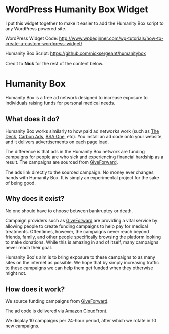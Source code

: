 WordPress Humanity Box Widget
============
I put this widget together to make it easier to add the Humanity Box script to any WordPress powered site.

WordPress Widget Code: http://www.wpbeginner.com/wp-tutorials/how-to-create-a-custom-wordpress-widget/

Humanity Box Script: https://github.com/nicksergeant/humanitybox

Credit to <b>Nick</b> for the rest of the content below. 

Humanity Box
============

Humanity Box is a free ad network designed to increase exposure to individuals
raising funds for personal medical needs.

What does it do?
----------------

Humanity Box works similarly to how paid ad networks work (such as
[The Deck](http://decknetwork.net/), [Carbon Ads](http://carbonads.net/),
[BSA One](http://bsaone.com/), etc). You install an ad code onto your website,
and it delivers advertisements on each page load.

The difference is that ads in the Humanity Box network are funding campaigns
for people are who sick and experiencing financial hardship as a result. The
campaigns are sourced from [GiveForward](http://www.giveforward.com/).

The ads link directly to the sourced campaign. No money ever changes hands
with Humanity Box. It is simply an experimental project for the sake of being
good.

Why does it exist?
------------------

No one should have to choose between bankruptcy or death.

Campaign providers such as [GiveForward](http://www.giveforward.com/) are
providing a vital service by allowing people to create funding campaigns to
help pay for medical treatments.  Oftentimes, however, the campaigns never
reach beyond friends, family, and other people specifically browsing the
platform looking to make donations.  While this is amazing in and of itself,
many campaigns never reach their goal.

Humanity Box's aim is to bring exposure to these campaigns to as many sites on
the internet as possible. We hope that by simply increasing traffic to these
campaigns we can help them get funded when they otherwise might not.

How does it work?
-----------------

We source funding campaigns from [GiveForward](http://www.giveforward.com/).

The ad code is delivered via [Amazon CloudFront](http://aws.amazon.com/cloudfront/).

We display 10 campaigns per 24-hour period, after which we rotate in 10 new
campaigns.
